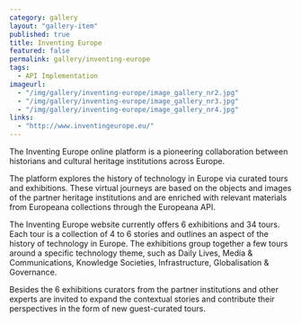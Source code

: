 ```yaml
---
category: gallery
layout: "gallery-item"
published: true
title: Inventing Europe
featured: false
permalink: gallery/inventing-europe
tags: 
  - API Implementation
imageurl: 
  - "/img/gallery/inventing-europe/image_gallery_nr2.jpg"
  - "/img/gallery/inventing-europe/image_gallery_nr3.jpg"
  - "/img/gallery/inventing-europe/image_gallery_nr4.jpg"
links: 
  - "http://www.inventingeurope.eu/"
---
```


The Inventing Europe online platform is a pioneering collaboration between historians and cultural heritage institutions across Europe.

The platform explores the history of technology in Europe via curated tours and exhibitions. These virtual journeys are based on the objects and images of the partner heritage institutions and are enriched with relevant materials from Europeana collections through the Europeana API.

The Inventing Europe website currently offers 6 exhibitions and 34 tours. Each tour is a collection of 4 to 6 stories and outlines an aspect of the history of technology in Europe. The exhibitions group together a few tours around a specific technology theme, such as Daily Lives, Media & Communications, Knowledge Societies, Infrastructure, Globalisation & Governance.

Besides the 6 exhibitions curators from the partner institutions and other experts are invited to expand the contextual stories and contribute their perspectives in the form of new guest-curated tours.